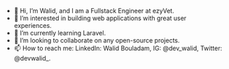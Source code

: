 - 👋 Hi, I’m Walid, and I am a Fullstack Engineer at ezyVet.
- 👀 I’m interested in building web applications with great user experiences.
- 🌱 I’m currently learning Laravel.
- 💞️ I’m looking to collaborate on any open-source projects.
- 📫 How to reach me: LinkedIn: Walid Bouladam, IG: @dev_walid, Twitter: @devwalid_.

<!---
BIGWALDOR/BIGWALDOR is a ✨ special ✨ repository because its `README.md` (this file) appears on your GitHub profile.
You can click the Preview link to take a look at your changes.
--->
